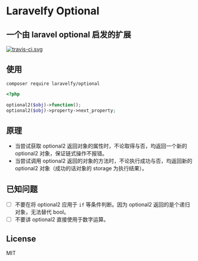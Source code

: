 # Laravelfy Optional

一个由 laravel optional 启发的扩展
---
[![travis-ci.svg](https://img.shields.io/travis/laravelfy/optional/master.svg?style=flat-square)](https://travis-ci.org/laravelfy/optional)

## 使用

```
composer require laravelfy/optional
```

```php
<?php

optional2($obj)->function();
optional2($obj)->property->next_property;
```

## 原理

 - 当尝试获取 optional2 返回对象的属性时，不论取得与否，均返回一个新的 optional2 对象，保证链式操作不报错。
 - 当尝试调用 optional2 返回的对象的方法时，不论执行成功与否，均返回新的 optional2 对象（成功的话对象的 storage 为执行结果）。

## 已知问题

 - [ ] 不要在将 optional2 应用于 `if` 等条件判断。因为 optional2 返回的是个递归对象，无法替代 bool。
 - [ ] 不要讲 optional2 直接使用于数字运算。

## License

MIT